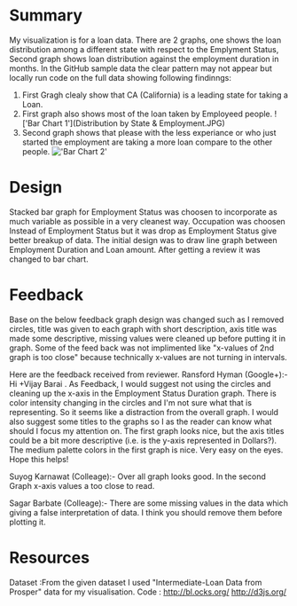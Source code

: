# Summary 
My visualization is for a loan data. There are 2 graphs, one shows the loan distribution among a different state with respect to the Emplyment Status, 
Second graph shows loan distribution against the employment duration in months.
In the GitHub sample data the clear pattern may not appear but locally run code on the full data showing following findinngs:
1) First Gragh clealy show that CA (California) is a leading state for taking a Loan.
2) First graph also shows most of the loan taken by Employeed people.
!['Bar Chart 1'](Distribution by State & Employment.JPG)
3) Second graph shows that please with the less experiance or who just started the employment are taking a more loan compare to the 
   other people.
!['Bar Chart 2'](DistributionbyEmploymentDuration.JPG)

# Design 
Stacked bar graph for Employment Status was choosen to incorporate as much variable as possible in a very cleanest way. Occupation was choosen 
Instead of Employment Status  but it was drop as Employment Status give better breakup of data.
The initial design was to draw line graph between Employment Duration and Loan amount. After getting a review it was changed to bar chart.

# Feedback 
Base on the below feedback graph design was changed such as I removed circles, title was given to each graph with short description, 
axis title was made some descriptive, missing values were cleaned up before putting it in graph.
Some of the feed back was not implimented like "x-values of 2nd graph is too close" because technically x-values are not turning in intervals.

Here are the feedback received from reviewer.
Ransford Hyman (Google+):-
Hi +Vijay Barai .  As Feedback, I would suggest not using the circles and 
cleaning up the x-axis in the Employment Status Duration graph.  There is color intensity 
changing in the circles and I'm not sure what that is representing.  So it seems like a distraction 
from the overall graph. I would also suggest some titles to the graphs so I as the reader 
can know what should I focus my attention on. The first graph looks nice, but the axis 
titles could be a bit more descriptive (i.e. is the y-axis represented in Dollars?).  
The medium palette colors in the first graph is nice.  Very easy on the eyes.  Hope this helps!

Suyog Karnawat (Colleage):-
Over all graph looks good. In the second Graph x-axis values a too close to read.

Sagar Barbate (Colleage):-
There are some missing values in the data which giving a false interpretation of data.
I think you should remove them before plotting it.

# Resources 
Dataset :From the given dataset I used "Intermediate-Loan Data from Prosper" data for my visualisation.
Code    : http://bl.ocks.org/
          http://d3js.org/

